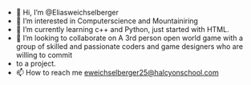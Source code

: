 - 👋 Hi, I’m @Eliasweichselberger
- 👀 I’m interested in Computerscience and Mountainiring
- 🌱 I’m currently learning c++ and Python, just started with HTML. 
- 💞️ I’m looking to collaborate on A 3rd person open world game with a group of skilled and passionate coders and game designers who are willing to commit 
- to a project. 
- 📫 How to reach me eweichselberger25@halcyonschool.com

<!---
Eliasweichselberger/Eliasweichselberger is a ✨ special ✨ repository because its `README.md` (this file) appears on your GitHub profile.
You can click the Preview link to take a look at your changes.
--->
